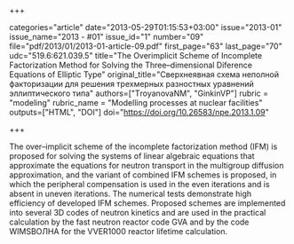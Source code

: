 +++

categories="article"
date="2013-05-29T01:15:53+03:00"
issue="2013-01"
issue_name="2013 - #01"
issue_id="1"
number="09"
file="pdf/2013/01/2013-01-article-09.pdf"
first_page="63"
last_page="70"
udc="519.6:621.039.5"
title="The Overimplicit Scheme of Incomplete Factorization Method for Solving the Three–dimensional Diferenсе Equations of Elliptic Type"
original_title="Сверхнеявная схема неполной факторизации для решения трехмерных разностных уравнений эллиптического типа"
authors=["ТroyanovaNM", "GinkinVP"]
rubric = "modeling"
rubric_name = "Modelling processes at nuclear facilities"
outputs=["HTML", "DOI"]
doi="https://doi.org/10.26583/npe.2013.1.09"

+++

The over–implicit scheme of the incomplete factorization method (IFM) is proposed for solving the systems of linear algebraic equations that approximate the equations for neutron transport in the multigroup diffusion approximation, and the variant of combined IFM schemes is proposed, in which the peripheral compensation is used in the even iterations and is absent in uneven iterations. The numerical tests demonstrate high efficiency of developed IFM schemes. Proposed schemes are implemented into several 3D codes of neutron kinetics and are used in the practical calculation by the fast neutron reactor code GVA and by the code WIMSВОЛНА for the VVER1000 reactor lifetime calculation.